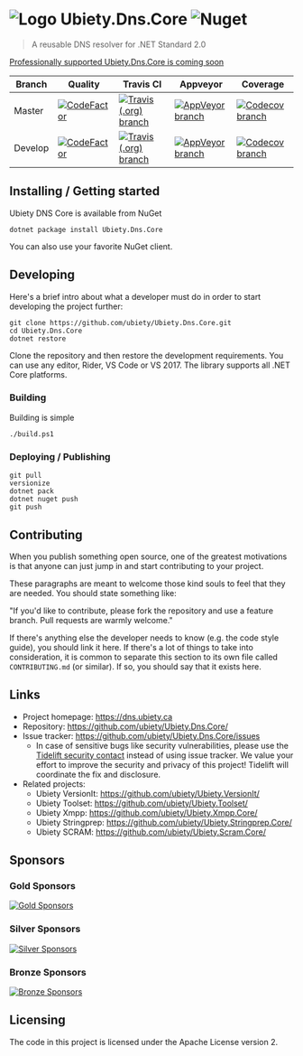 # ![Logo](https://github.com/ubiety/Ubiety.Dns.Core/raw/develop/images/library64.png) Ubiety.Dns.Core ![Nuget](https://img.shields.io/nuget/v/Ubiety.Dns.Core.svg?style=flat-square)

> A reusable DNS resolver for .NET Standard 2.0

[Professionally supported Ubiety.Dns.Core is coming soon](https://tidelift.com/subscription/pkg/nuget-ubiety-dns-core?utm_source=nuget-ubiety-dns-core&utm_medium=referral&utm_campaign=readme)

| Branch  | Quality                                                                                                                                                                                                   | Travis CI                                                                                                                                                   | Appveyor                                                                                                                                                                                   | Coverage                                                                                                                                                        |
| ------- | --------------------------------------------------------------------------------------------------------------------------------------------------------------------------------------------------------- | ----------------------------------------------------------------------------------------------------------------------------------------------------------- | ------------------------------------------------------------------------------------------------------------------------------------------------------------------------------------------ | --------------------------------------------------------------------------------------------------------------------------------------------------------------- |
| Master  | [![CodeFactor](https://www.codefactor.io/repository/github/ubiety/ubiety.dns.core/badge?style=flat-square)](https://www.codefactor.io/repository/github/ubiety/ubiety.dns.core)                           | [![Travis (.org) branch](https://img.shields.io/travis/ubiety/Ubiety.Dns.Core/master.svg?style=flat-square)](https://travis-ci.org/ubiety/Ubiety.Dns.Core)  | [![AppVeyor branch](https://img.shields.io/appveyor/ci/coder2000/ubiety-dns-core/master.svg?style=flat-square)](https://ci.appveyor.com/project/coder2000/ubiety-dns-core/branch/master)   | [![Codecov branch](https://img.shields.io/codecov/c/github/ubiety/Ubiety.Dns.Core/master.svg?style=flat-square)](https://codecov.io/gh/ubiety/Ubiety.Dns.Core)  |
| Develop | [![CodeFactor](https://www.codefactor.io/repository/github/ubiety/ubiety.dns.core/badge/develop?style=flat-square)](https://www.codefactor.io/repository/github/ubiety/ubiety.xmpp.core/overview/develop) | [![Travis (.org) branch](https://img.shields.io/travis/ubiety/Ubiety.Dns.Core/develop.svg?style=flat-square)](https://travis-ci.org/ubiety/Ubiety.Dns.Core) | [![AppVeyor branch](https://img.shields.io/appveyor/ci/coder2000/ubiety-dns-core/develop.svg?style=flat-square)](https://ci.appveyor.com/project/coder2000/ubiety-dns-core/branch/develop) | [![Codecov branch](https://img.shields.io/codecov/c/github/ubiety/Ubiety.Dns.Core/develop.svg?style=flat-square)](https://codecov.io/gh/ubiety/Ubiety.Dns.Core) |

## Installing / Getting started

Ubiety DNS Core is available from NuGet

```shell
dotnet package install Ubiety.Dns.Core
```

You can also use your favorite NuGet client.

## Developing

Here's a brief intro about what a developer must do in order to start developing
the project further:

```shell
git clone https://github.com/ubiety/Ubiety.Dns.Core.git
cd Ubiety.Dns.Core
dotnet restore
```

Clone the repository and then restore the development requirements. You can use
any editor, Rider, VS Code or VS 2017. The library supports all .NET Core
platforms.

### Building

Building is simple

```shell
./build.ps1
```

### Deploying / Publishing

```shell
git pull
versionize
dotnet pack
dotnet nuget push
git push
```

## Contributing

When you publish something open source, one of the greatest motivations is that
anyone can just jump in and start contributing to your project.

These paragraphs are meant to welcome those kind souls to feel that they are
needed. You should state something like:

"If you'd like to contribute, please fork the repository and use a feature
branch. Pull requests are warmly welcome."

If there's anything else the developer needs to know (e.g. the code style
guide), you should link it here. If there's a lot of things to take into
consideration, it is common to separate this section to its own file called
`CONTRIBUTING.md` (or similar). If so, you should say that it exists here.

## Links

- Project homepage: <https://dns.ubiety.ca>
- Repository: <https://github.com/ubiety/Ubiety.Dns.Core/>
- Issue tracker: <https://github.com/ubiety/Ubiety.Dns.Core/issues>
  - In case of sensitive bugs like security vulnerabilities, please use the 
    [Tidelift security contact](https://tidelift.com/security) instead of using issue tracker. 
    We value your effort to improve the security and privacy of this project! Tidelift will coordinate the fix and disclosure.
- Related projects:
  - Ubiety VersionIt: <https://github.com/ubiety/Ubiety.VersionIt/>
  - Ubiety Toolset: <https://github.com/ubiety/Ubiety.Toolset/>
  - Ubiety Xmpp: <https://github.com/ubiety/Ubiety.Xmpp.Core/>
  - Ubiety Stringprep: <https://github.com/ubiety/Ubiety.Stringprep.Core/>
  - Ubiety SCRAM: <https://github.com/ubiety/Ubiety.Scram.Core/>

## Sponsors

### Gold Sponsors

[![Gold Sponsors](https://opencollective.com/ubiety/tiers/gold-sponsor.svg?avatarHeight=36)](https://opencollective.com/ubiety/)

### Silver Sponsors

[![Silver Sponsors](https://opencollective.com/ubiety/tiers/silver-sponsor.svg?avatarHeight=36)](https://opencollective.com/ubiety/)

### Bronze Sponsors

[![Bronze Sponsors](https://opencollective.com/ubiety/tiers/bronze-sponsor.svg?avatarHeight=36)](https://opencollective.com/ubiety/)

## Licensing

The code in this project is licensed under the Apache License version 2.
